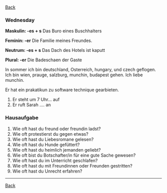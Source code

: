 
[Back](Index.md)
### Wednesday 

**Maskulin: -es + s**
Das Buro  eines Buschhalters

**Feminin: -er**
Die Familie meines Freundes.

**Neutrum: -es + s**
Das Dach des Hotels ist kaputt

**Plural: -er**
Die Badeschaen der Gaste

In sommer ich bin deutschland, Osterreich, hungary, und czech geflogen.  Ich bin wien, prauge, salzburg, munchin, budapest gehen. Ich liebe munchin. 

Er hat ein prakatikun zu software technique gearbieten. 
1) Er steht um 7 Uhr... auf 
2) Er ruft Sarah .... an 

### Hausaufgabe
1. Wie oft hast du freund oder freundin ladst?
2. Wie oft protestierst du gegen etwas? 
3. Wie oft hast du Liebesromane gelesen?
4. Wie oft hast du Hunde gefüttert?
5. Wie oft hast du heimlich jemanden geliebt?
6. Wie oft bist du Botschafter/in für eine gute Sache gewesen?
7. Wie oft hast du im Unterricht geschlafen?
8. Wie oft hast du mit Freundinnen oder Freunden gestritten?
9. Wie oft hast du Unrecht erfahren?

****

[Back](Index.md)

